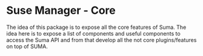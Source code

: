 # Suse Manager - Core

The idea of this package is to expose all the core features of Suma. The idea here is to
expose a list of components and useful components to access the Suma API and from
that develop all the not core plugins/features on top of SUMA.
